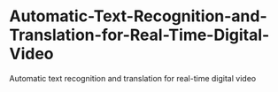 # Automatic-Text-Recognition-and-Translation-for-Real-Time-Digital-Video
Automatic text recognition and translation for real-time digital video
